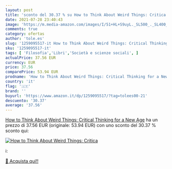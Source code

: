 ```yaml
---
layout: post
title: 'sconto del 30.37 % su How to Think About Weird Things: Critica  '
date: 2021-07-28 23:40:43
image: 'https://m.media-amazon.com/images/I/51+HL+S9uyL._SL500_._SL400_.jpg'
comments: true
category: ofertas
author: 'tole.es'
slug: '1259095517-it How to Think About Weird Things: Critical Thinking for a...'
sku: '1259095517-it'
tags: [ 'Filosofia','Libri','Società e scienze sociali', ]
actualPrice: 37.56 EUR
currency: EUR
price: 37.56
comparePrice: 53.94 EUR
prodname: 'How to Think About Weird Things: Critical Thinking for a New Age'
country: 'it'
flag: '🇮🇹'
brand: ''
buyurl: 'https://www.amazon.it/dp/1259095517/?tag=tolees00-21'
descuento: '30.37'
average: '37.56'
---
```


[How to Think About Weird Things: Critical Thinking for a New Age](https://www.amazon.it/dp/1259095517/?tag=tolees00-21) ha un prezzo di 37.56 EUR (originale: 53.94 EUR) con uno sconto del 30.37 % sconto qui:

[![How to Think About Weird Things: Critica](https://m.media-amazon.com/images/I/51+HL+S9uyL._SL500_._SL400_.jpg)](https://www.amazon.it/dp/1259095517/?tag=tolees00-21)

ℹ️:


[🛒 Acquista qui!!](https://www.amazon.it/dp/1259095517/?tag=tolees00-21)
